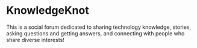 # KnowledgeKnot
This is a social forum dedicated to sharing technology knowledge, stories, asking questions and getting answers, and connecting with people who share diverse interests!
